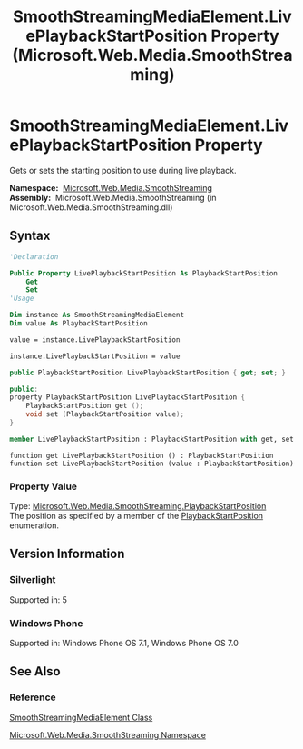 ﻿---
title: SmoothStreamingMediaElement.LivePlaybackStartPosition Property (Microsoft.Web.Media.SmoothStreaming)
TOCTitle: LivePlaybackStartPosition Property
ms:assetid: P:Microsoft.Web.Media.SmoothStreaming.SmoothStreamingMediaElement.LivePlaybackStartPosition
ms:mtpsurl: https://msdn.microsoft.com/en-us/library/microsoft.web.media.smoothstreaming.smoothstreamingmediaelement.liveplaybackstartposition(v=VS.95)
ms:contentKeyID: 46307834
ms.date: 05/31/2012
mtps_version: v=VS.95
f1_keywords:
- Microsoft.Web.Media.SmoothStreaming.SmoothStreamingMediaElement.LivePlaybackStartPosition
- Microsoft.Web.Media.SmoothStreaming.SmoothStreamingMediaElement.get_LivePlaybackStartPosition
- Microsoft.Web.Media.SmoothStreaming.SmoothStreamingMediaElement.set_LivePlaybackStartPosition
dev_langs:
- csharp
- jscript
- vb
- FSharp
- cpp
api_location:
- Microsoft.Web.Media.SmoothStreaming.dll
api_name:
- Microsoft.Web.Media.SmoothStreaming.SmoothStreamingMediaElement.get_LivePlaybackStartPosition
- Microsoft.Web.Media.SmoothStreaming.SmoothStreamingMediaElement.LivePlaybackStartPosition
- Microsoft.Web.Media.SmoothStreaming.SmoothStreamingMediaElement.set_LivePlaybackStartPosition
api_type:
- Managed
topic_type:
- apiref
- kbSyntax
product_family_name: VS
ROBOTS: INDEX,FOLLOW
---

# SmoothStreamingMediaElement.LivePlaybackStartPosition Property

Gets or sets the starting position to use during live playback.

**Namespace:**  [Microsoft.Web.Media.SmoothStreaming](microsoft-web-media-smoothstreaming-namespace_1.md)  
**Assembly:**  Microsoft.Web.Media.SmoothStreaming (in Microsoft.Web.Media.SmoothStreaming.dll)

## Syntax

```vb
'Declaration

Public Property LivePlaybackStartPosition As PlaybackStartPosition
    Get
    Set
'Usage

Dim instance As SmoothStreamingMediaElement
Dim value As PlaybackStartPosition

value = instance.LivePlaybackStartPosition

instance.LivePlaybackStartPosition = value
```

```csharp
public PlaybackStartPosition LivePlaybackStartPosition { get; set; }
```

```cpp
public:
property PlaybackStartPosition LivePlaybackStartPosition {
    PlaybackStartPosition get ();
    void set (PlaybackStartPosition value);
}
```

``` fsharp
member LivePlaybackStartPosition : PlaybackStartPosition with get, set
```

```jscript
function get LivePlaybackStartPosition () : PlaybackStartPosition
function set LivePlaybackStartPosition (value : PlaybackStartPosition)
```

### Property Value

Type: [Microsoft.Web.Media.SmoothStreaming.PlaybackStartPosition](playbackstartposition-enumeration-microsoft-web-media-smoothstreaming_1.md)  
The position as specified by a member of the [PlaybackStartPosition](playbackstartposition-enumeration-microsoft-web-media-smoothstreaming_1.md) enumeration.

## Version Information

### Silverlight

Supported in: 5  

### Windows Phone

Supported in: Windows Phone OS 7.1, Windows Phone OS 7.0  

## See Also

### Reference

[SmoothStreamingMediaElement Class](smoothstreamingmediaelement-class-microsoft-web-media-smoothstreaming_1.md)

[Microsoft.Web.Media.SmoothStreaming Namespace](microsoft-web-media-smoothstreaming-namespace_1.md)


